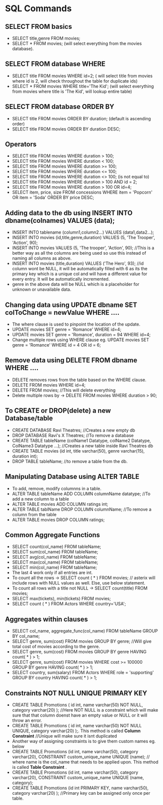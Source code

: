 # SQL Commands

## SELECT FROM basics

* SELECT title,genre FROM movies;
* SELECT * FROM movies; (will select everything from the movies database).

## SELECT FROM database WHERE

* SELECT title FROM movies WHERE id=2; ( will select title from movies where id is 2, will check throughout the table for duplicate ids)
* SELECT * FROM movies WHERE title='The Kid'; (will select everything from movies where title is 'The Kid', will lookup entire table)

## SELECT FROM database ORDER BY

* SELECT title FROM movies ORDER BY duration; (default is ascending order)
* SELECT title FROM movies ORDER BY duration DESC;

## Operators

* SELECT title FROM movies WHERE duration > 100;
* SELECT title FROM movies WHERE duration < 100;
* SELECT title FROM movies WHERE duration >= 100;
* SELECT title FROM movies WHERE duration <= 100;
* SELECT title FROM movies WHERE duration <> 100; (is not equal to)
* SELECT title FROM movies WHERE duration > 100 AND id = 2;
* SELECT title FROM movies WHERE duration > 100 OR id=4;
* SELECT item, price, size FROM concessions WHERE item = 'Popcorn' OR item = 'Soda' ORDER BY price DESC;

## Adding data to the db using INSERT INTO dbname(colnames) VALUES (data);

* INSERT INTO tablename (column1,column2...) VALUES (data1,data2...);
* INSERT INTO movies (id,title,genre,duration) VALUES (5, 'The Trooper', 'Action', 90);
* INSERT INTO movies VALUES (5, 'The trooper', 'Action', 90); //This is a better way as all the columns are being used so use this instead of naming all columns as above.
* INSERT INTO movies (title,duration) VALUES ('The Hero', 93); //id column wont be NULL, it will be automatically filled with 6 as its the primary key which is a unique col and will have a different value for every entry. It will be automatically incremented.
* genre in the above data will be NULL which is a placeholder for unknown or unavailable data.

## Changing data using UPDATE dbname SET colToChange = newValue WHERE ....

* The where clause is used to pinpoint the location of the update.
* UPDATE movies SET genre = 'Romance' WHERE id=4;
* UPDATE movies SET genre = 'Romance', duration = 94 WHERE id=4;
* Change multiple rows using WHERE clause eg. UPDATE movies SET genre = 'Romance' WHERE id = 4 OR id = 6;

## Remove data using DELETE FROM dbname WHERE ....

* DELETE removes rows from the table based on the WHERE clause.
* DELETE FROM movies WHERE id=4;
* DELETE FROM movies; //This will delete everything
* Delete multiple rows by -> DELETE FROM movies WHERE duration > 90;

## To CREATE or DROP(delete) a new Database/table

* CREATE DATABASE Ravi Theatres; //Creates a new empty db
* DROP DATABASE Ravi's X Theatres; //To remove a database
* CREATE TABLE tableName (colName1 Datatype, colName2 Datatype, ColName3 Datatype ...); //Creates a new table inside Ravi Theatres db
* CREATE TABLE movies (id int, title varchar(50), genre varchar(15), duration int);
* DROP TABLE tableName; //to remove a table from the db.

## Manipulating Database using ALTER TABLE

* To add, remove, modify columnns in a table.
* ALTER TABLE tableName ADD COLUMN columnName datatype; //To add a new column to a table
* ALTER TABLE movies ADD COLUMN ratings int; 
* ALTER TABLE tablName DROP COLUMN columnName; //To remove a column from the table
* ALTER TABLE movies DROP COLUMN ratings;


## Common Aggregate Functions

* SELECT count(col_name) FROM tableName;
* SELECT sum(col_name) FROM tableName;
* SELECT avg(col_name) FROM tableName;
* SELECT max(col_name) FROM tableName;
* SELECT min(col_name) FROM tableName;
* The last 4 work only if all entries are int.
* To count all the rows -> SELECT count ( * ) FROM movies; // asterix will include rows with NULL values as well. Else, use below statement.
* To count all rows with a title not NULL -> SELECT count(title) FROM movies;
* SELECT max(tickets), min(tickets) FROM movies;
* SELECT count ( * ) FROM Actors WHERE country='USA'; 

## Aggregates within clauses

* SELECT col_name, aggregate_func(col_name) FROM tableName GROUP BY col_name;
* SELECT genre, sum(cost) FROM movies GROUP BY genre; //Will give total cost of movies according to the genre.
* SELECT genre, sum(cost) FROM movies GROUP BY genre HAVING count( * ) > 1;
* SELECT genre, sum(cost) FROM movies WHERE cost >= 100000 GROUP BY genre HAVING count( * ) > 1;
* SELECT country, sum(salary) FROM Actors WHERE role = 'supporting' GROUP BY country HAVING count( * ) > 1; 

## Constraints NOT NULL UNIQUE PRIMARY KEY

* CREATE TABLE Promotions ( id int, name varchar(50) NOT NULL, category varchar(20) ); //Here NOT NULL is a constraint which will make sure that that column doenst have an empty value or NULL or it will throw an error.
* CREATE TABLE Promotions ( id int, name varchar(50) NOT NULL UNIQUE, category varchar(20) );. This method is called **Column Constraint** //Unique will make sure it isnt duplicated
* Another way of assigning constraints is to give them custom names eg. below
* CREATE TABLE Promotions (id int, name varchar(50), category varchar(20), CONSTRAINT custom_unique_name UNIQUE (name); // where name is the col_name that needs to be applied upon. This method is called **Table Constraint** .
* CREATE TABLE Promotions (id int, name varchar(50), category varchar(20), CONSTRAINT custom_unique_name UNIQUE (name, category);
* CREATE TABLE Promotions (id int PRIMARY KEY, name varchar(50), category varchar(20) ); //Primary key can be assigned only once per table.
